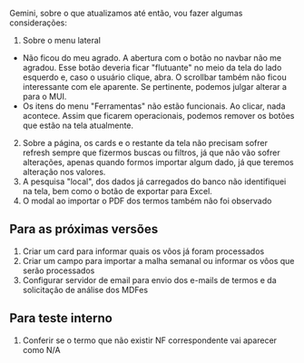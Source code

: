 Gemini, sobre o que atualizamos até então, vou fazer algumas considerações:

1. Sobre o menu lateral
* Não ficou do meu agrado. A abertura com o botão no navbar não me agradou. Esse botão deveria ficar "flutuante" no meio da tela do lado esquerdo e, caso o usuário clique, abra. O scrollbar também não ficou interessante com ele aparente. Se pertinente, podemos julgar alterar a para o MUI.
* Os itens do menu "Ferramentas" não estão funcionais. Ao clicar, nada acontece. Assim que ficarem operacionais, podemos remover os botões que estão na tela atualmente.
2. Sobre a página, os cards e o restante da tela não precisam sofrer refresh sempre que fizermos buscas ou filtros, já que não vão sofrer alterações, apenas quando formos importar algum dado, já que teremos alteração nos valores.
3. A pesquisa "local", dos dados já carregados do banco não identifiquei na tela, bem como o botão de exportar para Excel.
4. O modal ao importar o PDF dos termos também não foi observado




## Para as próximas versões

1. Criar um card para informar quais os vôos já foram processados
2. Criar um campo para importar a malha semanal ou informar os vôos que serão processados
10. Configurar servidor de email para envio dos e-mails de termos e da solicitação de análise dos MDFes


## Para teste interno

1. Conferir se o termo que não existir NF correspondente vai aparecer como N/A